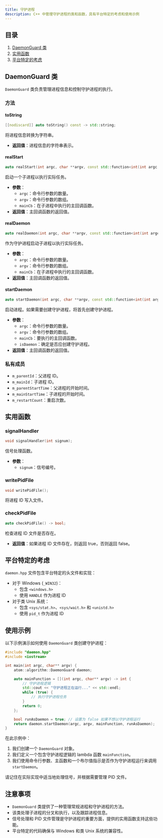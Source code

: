 ```yaml
---
title: 守护进程
description: C++ 中管理守护进程的类和函数，具有平台特定的考虑和使用示例
---
```


## 目录

1. [DaemonGuard 类](#daemonguard-类)
2. [实用函数](#实用函数)
3. [平台特定的考虑](#平台特定的考虑)

## DaemonGuard 类

`DaemonGuard` 类负责管理进程信息和控制守护进程的执行。

### 方法

#### toString

```cpp
[[nodiscard]] auto toString() const -> std::string;
```

将进程信息转换为字符串。

- **返回值**：进程信息的字符串表示。

#### realStart

```cpp
auto realStart(int argc, char **argv, const std::function<int(int argc, char **argv)> &mainCb) -> int;
```

启动一个子进程以执行实际任务。

- **参数**：
  - `argc`：命令行参数的数量。
  - `argv`：命令行参数的数组。
  - `mainCb`：在子进程中执行的主回调函数。
- **返回值**：主回调函数的返回值。

#### realDaemon

```cpp
auto realDaemon(int argc, char **argv, const std::function<int(int argc, char **argv)> &mainCb) -> int;
```

作为守护进程启动子进程以执行实际任务。

- **参数**：
  - `argc`：命令行参数的数量。
  - `argv`：命令行参数的数组。
  - `mainCb`：在子进程中执行的主回调函数。
- **返回值**：主回调函数的返回值。

#### startDaemon

```cpp
auto startDaemon(int argc, char **argv, const std::function<int(int argc, char **argv)> &mainCb, bool isDaemon) -> int;
```

启动进程。如果需要创建守护进程，将首先创建守护进程。

- **参数**：
  - `argc`：命令行参数的数量。
  - `argv`：命令行参数的数组。
  - `mainCb`：要执行的主回调函数。
  - `isDaemon`：确定是否应创建守护进程。
- **返回值**：主回调函数的返回值。

### 私有成员

- `m_parentId`：父进程 ID。
- `m_mainId`：子进程 ID。
- `m_parentStartTime`：父进程的开始时间。
- `m_mainStartTime`：子进程的开始时间。
- `m_restartCount`：重启次数。

## 实用函数

### signalHandler

```cpp
void signalHandler(int signum);
```

信号处理函数。

- **参数**：
  - `signum`：信号编号。

### writePidFile

```cpp
void writePidFile();
```

将进程 ID 写入文件。

### checkPidFile

```cpp
auto checkPidFile() -> bool;
```

检查进程 ID 文件是否存在。

- **返回值**：如果进程 ID 文件存在，则返回 true，否则返回 false。

## 平台特定的考虑

`daemon.hpp` 文件包含平台特定的头文件和实现：

- 对于 Windows (`_WIN32`)：
  - 包含 `<windows.h>`
  - 使用 `HANDLE` 作为进程 ID
- 对于类 Unix 系统：
  - 包含 `<sys/stat.h>`、`<sys/wait.h>` 和 `<unistd.h>`
  - 使用 `pid_t` 作为进程 ID

## 使用示例

以下示例演示如何使用 `DaemonGuard` 类创建守护进程：

```cpp
#include "daemon.hpp"
#include <iostream>

int main(int argc, char** argv) {
    atom::algorithm::DaemonGuard daemon;

    auto mainFunction = [](int argc, char** argv) -> int {
        // 守护进程逻辑
        std::cout << "守护进程正在运行..." << std::endl;
        while (true) {
            // 执行守护进程任务
        }
        return 0;
    };

    bool runAsDaemon = true; // 设置为 false 如果不想以守护进程运行
    return daemon.startDaemon(argc, argv, mainFunction, runAsDaemon);
}
```

在此示例中：

1. 我们创建一个 `DaemonGuard` 对象。
2. 我们定义一个包含守护进程逻辑的 lambda 函数 `mainFunction`。
3. 我们使用命令行参数、主函数和一个布尔值指示是否作为守护进程运行来调用 `startDaemon`。

请记住在实际实现中适当地处理信号，并根据需要管理 PID 文件。

## 注意事项

- `DaemonGuard` 类提供了一种管理常规进程和守护进程的方法。
- 该类处理子进程的分叉和执行，以及跟踪进程信息。
- 信号处理和 PID 文件管理是守护进程的重要方面，提供的实用函数支持这些功能。
- 平台特定的代码确保与 Windows 和类 Unix 系统的兼容性。
